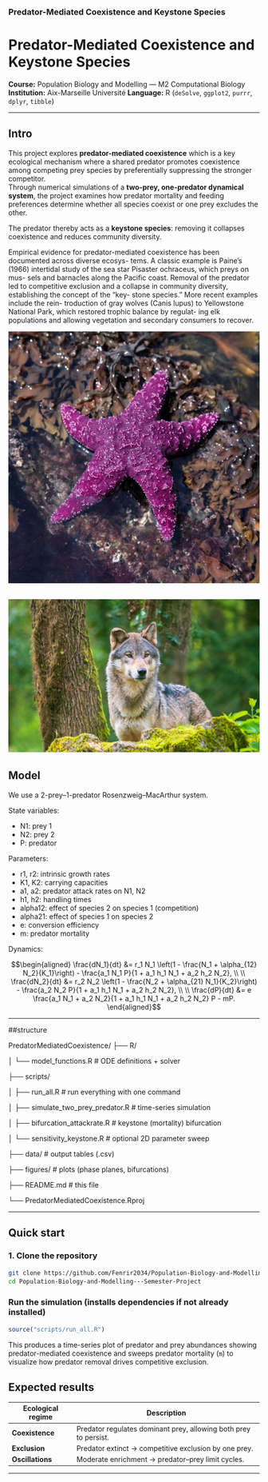 ### Predator-Mediated Coexistence and Keystone Species
# Predator-Mediated Coexistence and Keystone Species
 
**Course:** Population Biology and Modelling — M2 Computational Biology  
**Institution:** Aix-Marseille Université
**Language:** R (`deSolve`, `ggplot2`, `purrr`, `dplyr`, `tibble`)  

---

## Intro

This project explores **predator-mediated coexistence** which is a key ecological mechanism where a shared predator promotes coexistence among competing prey species by preferentially suppressing the stronger competitor.  
Through numerical simulations of a **two-prey, one-predator dynamical system**, the project examines how predator mortality and feeding preferences determine whether all species coexist or one prey excludes the other.

The predator thereby acts as a **keystone species**: removing it collapses coexistence and reduces community diversity.

Empirical evidence for predator-mediated coexistence has been documented across diverse ecosys- tems. A classic example is Paine’s (1966) intertidal study of the sea star Pisaster ochraceus, which preys on mus- sels and barnacles along the Pacific coast. Removal of the predator led to competitive exclusion and a collapse in community diversity, establishing the concept of the “key- stone species.” More recent examples include the rein- troduction of gray wolves (Canis lupus) to Yellowstone National Park, which restored trophic balance by regulat- ing elk populations and allowing vegetation and secondary consumers to recover. 

![Predator-mediated coexistence](figures/starfish.jpeg)

![Grey Wolf](figures/www.earth.jpeg)
---

## Model

We use a 2-prey–1-predator Rosenzweig–MacArthur system.

State variables:
- N1: prey 1
- N2: prey 2
- P: predator

Parameters:
- r1, r2: intrinsic growth rates
- K1, K2: carrying capacities
- a1, a2: predator attack rates on N1, N2
- h1, h2: handling times
- alpha12: effect of species 2 on species 1 (competition)
- alpha21: effect of species 1 on species 2
- e: conversion efficiency
- m: predator mortality

Dynamics:

```math
\begin{aligned}
\frac{dN_1}{dt} &= r_1 N_1 \left(1 - \frac{N_1 + \alpha_{12} N_2}{K_1}\right)
  - \frac{a_1 N_1 P}{1 + a_1 h_1 N_1 + a_2 h_2 N_2}, \\
\\
\frac{dN_2}{dt} &= r_2 N_2 \left(1 - \frac{N_2 + \alpha_{21} N_1}{K_2}\right)
  - \frac{a_2 N_2 P}{1 + a_1 h_1 N_1 + a_2 h_2 N_2}, \\
\\
\frac{dP}{dt} &= e \frac{a_1 N_1 + a_2 N_2}{1 + a_1 h_1 N_1 + a_2 h_2 N_2} P - mP.
\end{aligned}
```



---

##structure



PredatorMediatedCoexistence/
├── R/

│   └── model_functions.R           # ODE definitions + solver

├── scripts/

│   ├── run_all.R # run everything with one command

│   ├── simulate_two_prey_predator.R # time-series simulation

│   ├── bifurcation_attackrate.R     # keystone (mortality) bifurcation

│   └── sensitivity_keystone.R       # optional 2D parameter sweep

├── data/                            # output tables (.csv)

├── figures/                         # plots (phase planes, bifurcations)

├── README.md                        # this file

└── PredatorMediatedCoexistence.Rproj



---

## Quick start

### 1. Clone the repository
```bash
git clone https://github.com/Fenrir2034/Population-Biology-and-Modelling---Semester-Project.git
cd Population-Biology-and-Modelling---Semester-Project
````

### Run the simulation (installs dependencies if not already installed)

```r
source("scripts/run_all.R")
```

This produces a time-series plot of predator and prey abundances showing predator-mediated coexistence and sweeps predator mortality (`m`) to visualize how predator removal drives competitive exclusion.


## Expected results

| Ecological regime | Description                                                      |
| ----------------- | ---------------------------------------------------------------- |
| **Coexistence**   | Predator regulates dominant prey, allowing both prey to persist. |
| **Exclusion**     | Predator extinct → competitive exclusion by one prey.            |
| **Oscillations**  | Moderate enrichment → predator–prey limit cycles.                |

---


